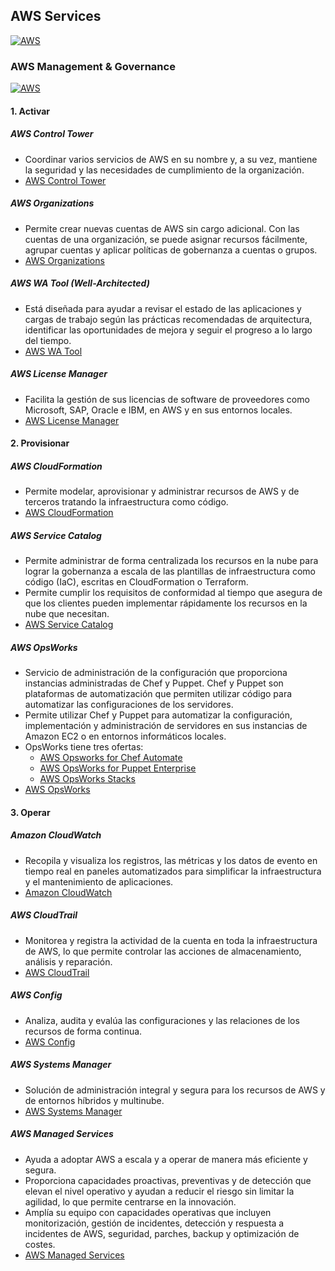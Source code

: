 ## AWS Services
[![AWS](https://img.shields.io/badge/AWS_Services-ff9900?style=for-the-badge&logo=amazon&logoColor=white&labelColor=101010)](https://github.com/Alberto-mt/AWS/blob/main/Resumen_Servicios_AWS/index.md)

### AWS Management & Governance
[![AWS](https://img.shields.io/badge/AWS_Management_&_Governance-c08a44?style=for-the-badge&logo=amazon&logoColor=white&labelColor=101010)](https://github.com/Alberto-mt/AWS/blob/main/Resumen_Servicios_AWS/categories/AWS_Management_%26_Governance.md)

#### 1. Activar
##### **AWS Control Tower**
- Coordinar varios servicios de AWS en su nombre y, a su vez, mantiene la seguridad y las necesidades de cumplimiento de la organización.
- [AWS Control Tower](https://aws.amazon.com/es/controltower/)

##### **AWS Organizations**
- Permite crear nuevas cuentas de AWS sin cargo adicional. Con las cuentas de una organización, se puede asignar recursos fácilmente, agrupar cuentas y aplicar políticas de gobernanza a cuentas o grupos.
- [AWS Organizations](https://aws.amazon.com/organizations/)

##### **AWS WA Tool (Well-Architected)**
- Está diseñada para ayudar a revisar el estado de las aplicaciones y cargas de trabajo según las prácticas recomendadas de arquitectura, identificar las oportunidades de mejora y seguir el progreso a lo largo del tiempo.
- [AWS WA Tool](https://aws.amazon.com/es/well-architected-tool/)

##### **AWS License Manager**
- Facilita la gestión de sus licencias de software de proveedores como Microsoft, SAP, Oracle e IBM, en AWS y en sus entornos locales.
- [AWS License Manager](https://aws.amazon.com/license-manager/)
  
#### 2. Provisionar
##### **AWS CloudFormation**
- Permite modelar, aprovisionar y administrar recursos de AWS y de terceros tratando la infraestructura como código.
- [AWS CloudFormation](https://aws.amazon.com/cloudformation/)

##### **AWS Service Catalog**
- Permite administrar de forma centralizada los recursos en la nube para lograr la gobernanza a escala de las plantillas de infraestructura como código (IaC), escritas en CloudFormation o Terraform.
- Permite cumplir los requisitos de conformidad al tiempo que asegura de que los clientes pueden implementar rápidamente los recursos en la nube que necesitan.
- [AWS Service Catalog](https://aws.amazon.com/servicecatalog/)

##### **AWS OpsWorks**
- Servicio de administración de la configuración que proporciona instancias administradas de Chef y Puppet. Chef y Puppet son plataformas de automatización que permiten utilizar código para automatizar las configuraciones de los servidores.
- Permite utilizar Chef y Puppet para automatizar la configuración, implementación y administración de servidores en sus instancias de Amazon EC2 o en entornos informáticos locales.
- OpsWorks tiene tres ofertas:
  - [AWS Opsworks for Chef Automate](https://aws.amazon.com/opsworks/chefautomate/)
  - [AWS OpsWorks for Puppet Enterprise](https://aws.amazon.com/opsworks/puppetenterprise/)
  - [AWS OpsWorks Stacks](https://aws.amazon.com/opsworks/stacks/)
- [AWS OpsWorks](https://aws.amazon.com/es/opsworks/)

#### 3. Operar
##### **Amazon CloudWatch**
- Recopila y visualiza los registros, las métricas y los datos de evento en tiempo real en paneles automatizados para simplificar la infraestructura y el mantenimiento de aplicaciones.
- [Amazon CloudWatch](https://aws.amazon.com/es/cloudwatch/)

##### **AWS CloudTrail**
- Monitorea y registra la actividad de la cuenta en toda la infraestructura de AWS, lo que permite controlar las acciones de almacenamiento, análisis y reparación.
- [AWS CloudTrail](https://aws.amazon.com/es/cloudtrail/)

##### **AWS Config**
- Analiza, audita y evalúa las configuraciones y las relaciones de los recursos de forma continua.
- [AWS Config](https://aws.amazon.com/es/config/)

##### **AWS Systems Manager**
- Solución de administración integral y segura para los recursos de AWS y de entornos híbridos y multinube.
- [AWS Systems Manager](https://aws.amazon.com/es/systems-manager/)

##### **AWS Managed Services**
- Ayuda a adoptar AWS a escala y a operar de manera más eficiente y segura.
- Proporciona capacidades proactivas, preventivas y de detección que elevan el nivel operativo y ayudan a reducir el riesgo sin limitar la agilidad, lo que permite centrarse en la innovación.
- Amplía su equipo con capacidades operativas que incluyen monitorización, gestión de incidentes, detección y respuesta a incidentes de AWS, seguridad, parches, backup y optimización de costes.
- [AWS Managed Services](https://aws.amazon.com/managed-services/)
